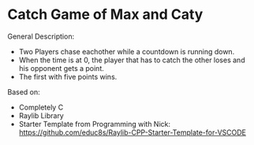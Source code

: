 # Catch Game of Max and Caty

General Description:
 - Two Players chase eachother while a countdown is running down. 
 - When the time is at 0, the player that has to catch the other loses and his opponent gets a point.
 - The first with five points wins.

Based on:
 - Completely C
 - Raylib Library
 - Starter Template from Programming with Nick: https://github.com/educ8s/Raylib-CPP-Starter-Template-for-VSCODE
